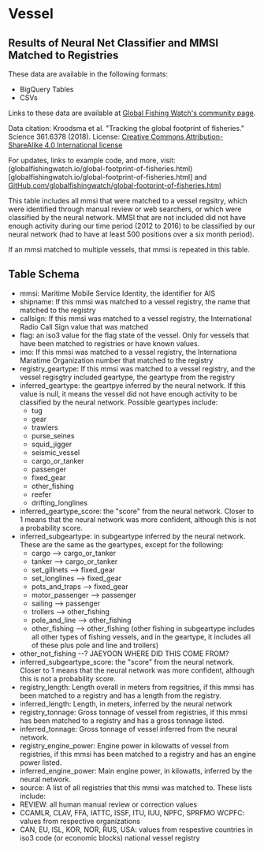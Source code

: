# Vessel

## Results of Neural Net Classifier and MMSI Matched to Registries

These data are available in the following formats:
 - BigQuery Tables
 - CSVs

Links to these data are available at [Global Fishing Watch's community page](https://globalfishingwatch.force.com/gfw/s/data_download).

Data citation: Kroodsma et al. "Tracking the global footprint of fisheries." Science 361.6378 (2018).
License:  [Creative Commons Attribution-ShareAlike 4.0 International license](https://creativecommons.org/licenses/by-sa/4.0/)

For updates, links to example code, and more, visit:
(globalfishingwatch.io/global-footprint-of-fisheries.html)[globalfishingwatch.io/global-footprint-of-fisheries.html] and 
[GitHub.com/globalfishingwatch/global-footprint-of-fisheries.html](GitHub.com/globalfishingwatch/global-footprint-of-fisheries.html)

This table includes all mmsi that were matched to a vessel regsitry, which were identified through manual review or web searchers, or which were classified by the neural network. MMSI that are not included did not have enough activity during our time period (2012 to 2016) to be classified by our neural network (had to have at least 500 positions over a six month period).

If an mmsi matched to multiple vessels, that mmsi is repeated in this table.  


## Table Schema
 - mmsi: Maritime Mobile Service Identity, the identifier for AIS
 - shipname: If this mmsi was matched to a vessel registry, the name that matched to the registry
 - callsign: If this mmsi was matched to a vessel registry, the International Radio Call Sign value that was matched
 - flag: an iso3 value for the flag state of the vessel. Only for vessels that have been matched to registries or have known values.
 - imo: If this mmsi was matched to a vessel registry, the Internationa Maratime Organization number that matched to the registry
 - registry_geartype: If this mmsi was matched to a vessel registry, and the vessel regisgtry included geartype, the geartype from the registry
 - inferred_geartype: the geartpye inferred by the neural network. If this value is null, it means the vessel did not have enough activity to be classified by the neural network. Possible geartypes include:
   - tug
   - gear
   - trawlers
   - purse_seines
   - squid_jigger
   - seismic_vessel
   - cargo_or_tanker
   - passenger
   - fixed_gear
   - other_fishing
   - reefer
   - drifting_longlines
 - inferred_geartype_score: the "score" from the neural network. Closer to 1 means that the neural network was more confident, although this is not a probability score. 
 - inferred_subgeartype: in subgeartype inferred by the neural network. These are the same as the geartypes, except for the following:
   - cargo --> cargo_or_tanker
   - tanker --> cargo_or_tanker
   - set_gillnets --> fixed_gear
   - set_longlines --> fixed_gear
   - pots_and_traps --> fixed_gear
   - motor_passenger --> passenger
   - sailing --> passenger
   - trollers --> other_fishing
   - pole_and_line --> other_fishing
   - other_fishing --> other_fishing (other fishing in subgeartype includes all other types of fishing vessels, and in the geartype, it includes all of these plus pole and line and trollers)
  - other_not_fishing --? JAEYOON WHERE DID THIS COME FROM?
 - inferred_subgeartype_score: the "score" from the neural network. Closer to 1 means that the neural network was more confident, although this is not a probability score.
 - registry_length: Length overall in meters from regsitries, if this mmsi has been matched to a registry and has a length from the registry.
 - inferred_length: Length, in meters, inferred by the neural network
 - registry_tonnage: Gross tonnage of vessel from registries, if this mmsi has been matched to a registry and has a gross tonnage listed. 
 - inferred_tonnage: Gross tonnage of vessel inferred from the neural network. 
 - registry_engine_power: Engine power in kilowatts of vessel from registries, if this mmsi has been matched to a registry and has an engine power listed.
 - inferred_engine_power: Main engine power, in kilowatts, inferred by the neural network.	
 - source: A list of all registries that this mmsi was matched to. These lists include:
  - REVIEW: all human manual review or correction values
  - CCAMLR, CLAV, FFA, IATTC, ISSF, ITU, IUU, NPFC, SPRFMO WCPFC: values from respective organizations
  - CAN, EU, ISL, KOR, NOR, RUS, USA: values from respestive countries in iso3 code (or economic blocks) national vessel registry
